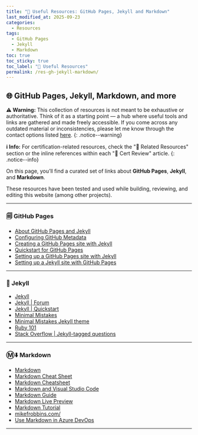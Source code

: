 ```yaml
---
title: "🧰 Useful Resources: GitHub Pages, Jekyll and Markdown"
last_modified_at: 2025-09-23
categories:
  - Resources
tags:
  - GitHub Pages
  - Jekyll
  - Markdown
toc: true
toc_sticky: true
toc_label: "🧰 Useful Resources"
permalink: /res-gh-jekyll-markdown/
---
```


## 🌐 GitHub Pages, Jekyll, Markdown, and more

**⚠️ Warning:** This collection of resources is not meant to be exhaustive or authoritative. Think of it as a starting point — a hub where useful tools and links are gathered and made freely accessible. If you come across any outdated material or inconsistencies, please let me know through the contact options listed [here](/contact/).
{: .notice--warning}

**ℹ️ Info:** For certification-related resources, check the "📖 Related Resources" section or the inline references within each "🏅 Cert Review" article.
{: .notice--info}

On this page, you’ll find a curated set of links about **GitHub Pages**, **Jekyll**, and **Markdown**.  

These resources have been tested and used while building, reviewing, and editing this website (among other projects).

---

### 🗐 GitHub Pages 
- [About GitHub Pages and Jekyll](https://docs.github.com/en/pages/setting-up-a-github-pages-site-with-jekyll/about-github-pages-and-jekyll)
- [Configuring GitHub Metadata](https://github.com/jekyll/github-metadata/blob/main/docs/configuration.md#configuration)
- [Creating a GitHub Pages site with Jekyll](https://docs.github.com/en/pages/setting-up-a-github-pages-site-with-jekyll/creating-a-github-pages-site-with-jekyll)
- [Quickstart for GitHub Pages](https://docs.github.com/en/pages/quickstart)
- [Setting up a GitHub Pages site with Jekyll](https://docs.github.com/en/pages/setting-up-a-github-pages-site-with-jekyll)
- [Setting up a Jekyll site with GitHub Pages](https://jekyllrb.com/docs/github-pages/)

---

### 🧪 Jekyll
- [Jekyll](https://jekyllrb.com/)
- [Jekyll | Forum](https://talk.jekyllrb.com/)
- [Jekyll | Quickstart](https://jekyllrb.com/docs/)
- [Minimal Mistakes](https://mmistakes.github.io/minimal-mistakes/)
- [Minimal Mistakes Jekyll theme](https://github.com/mmistakes/minimal-mistakes)
- [Ruby 101](https://jekyllrb.com/docs/ruby-101/)
- [Stack Overflow | Jekyll-tagged questions](https://stackoverflow.com/questions/tagged/jekyll)

---

### Ⓜ️⬇️ Markdown 
- [Markdown](https://en.wikipedia.org/wiki/Markdown)
- [Markdown Cheat Sheet](https://www.markdownguide.org/cheat-sheet/)
- [Markdown Cheatsheet](https://github.com/adam-p/markdown-here/wiki/markdown-cheatsheet)
- [Markdown and Visual Studio Code](https://code.visualstudio.com/docs/languages/markdown)
- [Markdown Guide](https://www.markdownguide.org/)
- [Markdown Live Preview](https://markdownlivepreview.com/)
- [Markdown Tutorial](https://www.markdowntutorial.com/)
- [mikefrobbins.com/](https://mikefrobbins.com/)
- [Use Markdown in Azure DevOps](https://learn.microsoft.com/en-us/azure/devops/project/wiki/markdown-guidance)

---

